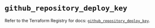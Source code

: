 # `github_repository_deploy_key`

Refer to the Terraform Registry for docs: [`github_repository_deploy_key`](https://registry.terraform.io/providers/integrations/github/5.45.0/docs/resources/repository_deploy_key).
